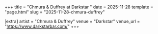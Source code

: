 +++
title = "Chmura & Duffrey at Darkstar "
date = 2025-11-28
template = "page.html"
slug = "2025-11-28-chmura-duffrey"

[extra]
artist = "Chmura & Duffrey"
venue = "Darkstar"
venue_url = "https://www.darkstarbar.com/"
+++
